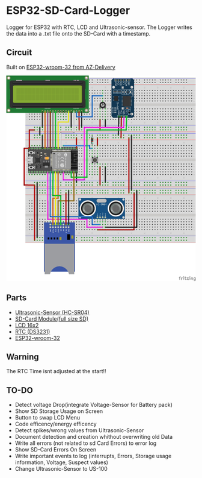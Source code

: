 # ESP32-SD-Card-Logger

Logger for ESP32 with RTC, LCD and Ultrasonic-sensor.
The Logger writes the data into a .txt file onto the SD-Card with a timestamp.

## Circuit

Built on <a href="https://www.az-delivery.de/products/esp32-dev-kit-c-v4-unverlotet">ESP32-wroom-32 from AZ-Delivery</a>

![graphic of circuit](./graphics/Circuit.jpg)

## Parts

- <a href="https://www.az-delivery.de/products/3er-set-hc-sr04-ultraschallmodule">Ultrasonic-Sensor (HC-SR04)</a>
- <a href="https://www.amazon.de/-/en/SUNFOUNDER-SD-Card-Module-Arduino/dp/B07R6HQGS1/ref=sr_1_4?crid=2JJTJ383MF7DM&keywords=sd-kartenmodul&qid=1670612869&sprefix=sd-card+module%2Caps%2C134&sr=8-4">SD-Card Module(full size SD)</a>
- <a href="https://www.az-delivery.de/products/16x2-lcd-blaues-display">LCD 16x2</a>
- <a href="https://www.az-delivery.de/products/ds3231-real-time-clock">RTC (DS3231)</a>
- <a href="https://www.az-delivery.de/products/esp32-dev-kit-c-v4-unverlotet">ESP32-wroom-32</a>

## Warning

The RTC Time isnt adjusted at the start!!

## TO-DO

- Detect voltage Drop(integrate Voltage-Sensor for Battery pack)
- Show SD Storage Usage on Screen
- Button to swap LCD Menu
- Code efficency/energy efficency
- Detect spikes/wrong values from Ultrasonic-Sensor
- Document detection and creation whithout overwriting old Data
- Write all errors (not related to sd Card Errors) to error log
- Show SD-Card Errors On Screen
- Write important events to log (interrupts, Errors, Storage usage information, Voltage, Suspect values)
- Change Ultrasonic-Sensor to US-100
